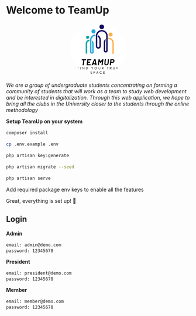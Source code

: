 # Welcome to TeamUp
<p align="center" >
<img style="background-color: #fff; border-radius: 50%;" src="https://github.com/LashenDEV/teamup/blob/main/public/assets/images/logos/teamup%20logo.png" width="30%" height="30%">
</p>


_We are a group of undergraduate students concentrating on forming a community of students that will work as a team to study web development and be interested in digitalization. Through this web application, we hope to bring all the clubs in the University closer to the students through the online methodology_


**Setup TeamUp on your system**

```bash
composer install
```

```bash
cp .env.example .env
```

```bash
php artisan key:generate
```

```bash
php artisan migrate --seed
```

```bash
php artisan serve
```

Add required package env keys to enable all the features

Great, everything is set up! 🎉

## Login
**Admin**
```text
email: admin@demo.com 
password: 12345678
```
**President**
```text
email: president@demo.com 
password: 12345678
```
**Member**
```text
email: member@demo.com
password: 12345678
```
